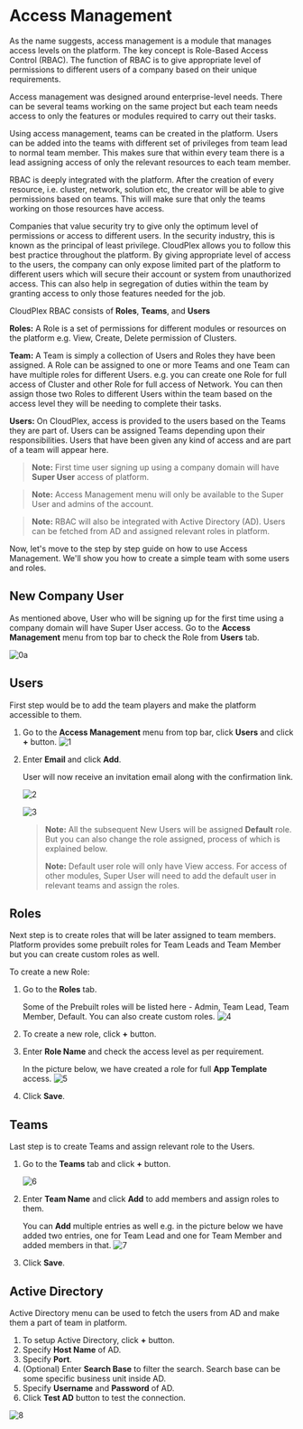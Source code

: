 # Access Management
As the name suggests, access management is a module that manages access levels on the platform. The key concept is Role-Based Access Control (RBAC). The function of RBAC is to give appropriate level of permissions to different users of a company based on their unique requirements. 

Access management was designed around enterprise-level needs. There can be several teams working on the same project but each team needs access to only the features or modules required to carry out their tasks. 

Using access management, teams can be created in the platform. Users can be added into the teams with different set of privileges from team lead to normal team member. This makes sure that within every team there is a lead assigning access of only the relevant resources to each team member. 

RBAC is deeply integrated with the platform. After the creation of every resource, i.e. cluster, network, solution etc, the creator will be able to give permissions based on teams. This will make sure that only the teams working on those resources have access. 

Companies that value security try to give only the optimum level of permissions or access to different users. In the security industry, this is known as the principal of least privilege. CloudPlex allows you to follow this best practice throughout the platform. By giving appropriate level of access to the users, the company can only expose limited part of the platform to different users which will secure their account or system from unauthorized access. This can also help in segregation of duties within the team by granting access to only those features needed for the job. 

CloudPlex RBAC consists of **Roles**, **Teams**, and **Users**

**Roles:** A Role is a set of permissions for different modules or resources on the platform e.g. View, Create, Delete permission of Clusters. 

**Team:** A Team is simply a collection of Users and Roles they have been assigned.  A Role can be assigned to one or more Teams and one Team can have multiple roles for different Users. e.g. you can create one Role for full access of Cluster and other Role for full access of Network. You can then assign those two Roles to different Users within the team based on the access level they will be needing to complete their tasks. 

**Users:** On CloudPlex, access is provided to the users based on the Teams they are part of. Users can be assigned Teams depending upon their responsibilities. Users that have been given any kind of access and are part of a team will appear here. 

> **Note:** First time user signing up using a company domain will have **Super User** access of platform.  

> **Note:** Access Management menu will only be available to the Super User and admins of the account. 

> **Note:** RBAC will also be integrated with Active Directory (AD). Users can be fetched from AD and assigned relevant roles in platform. 

Now, let's move to the step by step guide on how to use Access Management. We'll show you how to create a simple team with some users and roles.

## New Company User

As mentioned above, User who will be signing up for the first time using a company domain will have Super User access. Go to the **Access Management** menu from top bar to check the Role from **Users** tab.

![0a](imgs/0a.jpg)

## Users

First step would be to add the team players and make the platform accessible to them.

1. Go to the **Access Management** menu from top bar, click **Users** and click **+** button.
   ![1](imgs/1.jpg)

2. Enter **Email** and click **Add**.

   User will now receive an invitation email along with the confirmation link.

   ![2](imgs/2.jpg)

   ![3](imgs/3.jpg)

   > **Note:** All the subsequent New Users will be assigned **Default** role. But you can also change the role assigned, process of which is explained below. 
   >
   > **Note:** Default user role will only have View access. For access of other modules, Super User will need to add the default user in relevant teams and assign the roles.

## Roles

Next step is to create roles that will be later assigned to team members. Platform provides some prebuilt roles for Team Leads and Team Member but you can create custom roles as well. 

To create a new Role:

1. Go to the **Roles** tab.

   Some of the Prebuilt roles will be listed here - Admin, Team Lead, Team Member, Default. You can also create custom roles. 
   ![4](imgs/4.jpg)
2. To create a new role, click **+** button.

3. Enter **Role Name** and check the access level as per requirement.

   In the picture below, we have created a role for full **App Template** access.
   ![5](imgs/5.jpg)
4. Click **Save**.

## Teams

Last step is to create Teams and assign relevant role to the Users.

1. Go to the **Teams** tab and click **+** button.

   ![6](imgs/6.jpg)

2. Enter **Team Name** and click **Add** to add members and assign roles to them.

   You can **Add** multiple entries as well e.g. in the picture below we have added two entries, one for Team Lead and one for Team Member and added members in that. 
   ![7](imgs/7.jpg)

3. Click **Save**.

## Active Directory

Active Directory menu can be used to fetch the users from AD and make them a part of team in platform.

1. To setup Active Directory, click **+** button.
2. Specify **Host Name** of AD.
3. Specify **Port**.
4. (Optional) Enter **Search Base** to filter the search.
   Search base can be some specific business unit inside AD. 
5. Specify **Username** and **Password** of AD.
6. Click **Test AD** button to test the connection.

![8](imgs/8.jpg)
